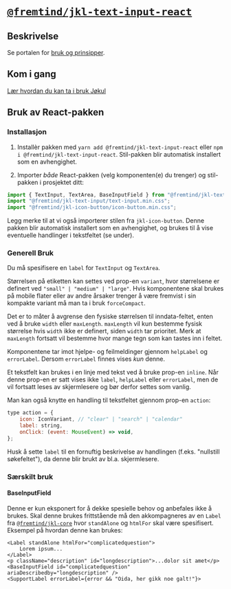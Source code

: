 # [`@fremtind/jkl-text-input-react`](https://fremtind.github.io/jokul/komponenter/textinput)

## Beskrivelse

Se portalen for [bruk og prinsipper](https://fremtind.github.io/jokul/komponenter/textinput).

## Kom i gang

[Lær hvordan du kan ta i bruk Jøkul](https://fremtind.github.io/jokul/developer/getting-started/)

## Bruk av React-pakken

### Installasjon

1. Installèr pakken med `yarn add @fremtind/jkl-text-input-react` eller `npm i @fremtind/jkl-text-input-react`. Stil-pakken blir automatisk installert som en avhengighet.

2. Importer _både_ React-pakken (velg komponenten(e) du trenger) og stil-pakken i prosjektet ditt:

```js
import { TextInput, TextArea, BaseInputField } from "@fremtind/jkl-text-input-react";
import "@fremtind/jkl-text-input/text-input.min.css";
import "@fremtind/jkl-icon-button/icon-button.min.css";
```

Legg merke til at vi også importerer stilen fra `jkl-icon-button`. Denne pakken blir automatisk installert som en avhengighet, og brukes til å vise eventuelle handlinger i tekstfeltet (se under).

### Generell Bruk

Du må spesifisere en `label` for `TextInput` og `TextArea`.

Størrelsen på etiketten kan settes ved prop-en `variant`, hvor størrelsene er definert ved `"small" | "medium" | "large"`. Hvis komponentene skal brukes på mobile flater eller av andre årsaker trenger å være fremvist i sin kompakte variant må man ta i bruk `forceCompact`.

Det er to måter å avgrense den fysiske størrelsen til inndata-feltet, enten ved å bruke `width` eller `maxLength`. `maxLength` vil kun bestemme fysisk størrelse hvis `width` ikke er definert, siden `width` tar prioritet. Merk at `maxLength` fortsatt vil bestemme hvor mange tegn som kan tastes inn i feltet.

Komponentene tar imot hjelpe- og feilmeldinger gjennom `helpLabel` og `errorLabel`. Dersom `errorLabel` finnes vises _kun_ denne.

Et tekstfelt kan brukes i en linje med tekst ved å bruke prop-en `inline`. Når denne prop-en er satt vises ikke `label`, `helpLabel` eller `errorLabel`, men de vil fortsatt leses av skjermlesere og bør derfor settes som vanlig.

Man kan også knytte en handling til tekstfeltet gjennom prop-en `action`:

```jsx
type action = {
    icon: IconVariant, // "clear" | "search" | "calendar"
    label: string,
    onClick: (event: MouseEvent) => void,
};
```

Husk å sette `label` til en fornuftig beskrivelse av handlingen (f.eks. "nullstill søkefeltet"), da denne blir brukt av bl.a. skjermlesere.

### Særskilt bruk

#### BaseInputField

Denne er kun eksponert for å dekke spesielle behov og anbefales ikke å brukes.
Skal denne brukes frittstående må den akkompagneres av en `Label` fra [`@fremtind/jkl-core`](https://fremtind.github.io/jokul/komponenter/Typography) hvor `standAlone` og `htmlFor` skal være spesifisert. Eksempel på hvordan denne kan brukes:

```tsx
<Label standAlone htmlFor="complicatedquestion">
    Lorem ipsum...
</Label>
<p className="description" id="longdescription">...dolor sit amet</p>
<BaseInputField id="complicatedquestion" ariaDescribedby="longdescription" />
<SupportLabel errorLabel={error && "Oida, her gikk noe galt!"}>
```
